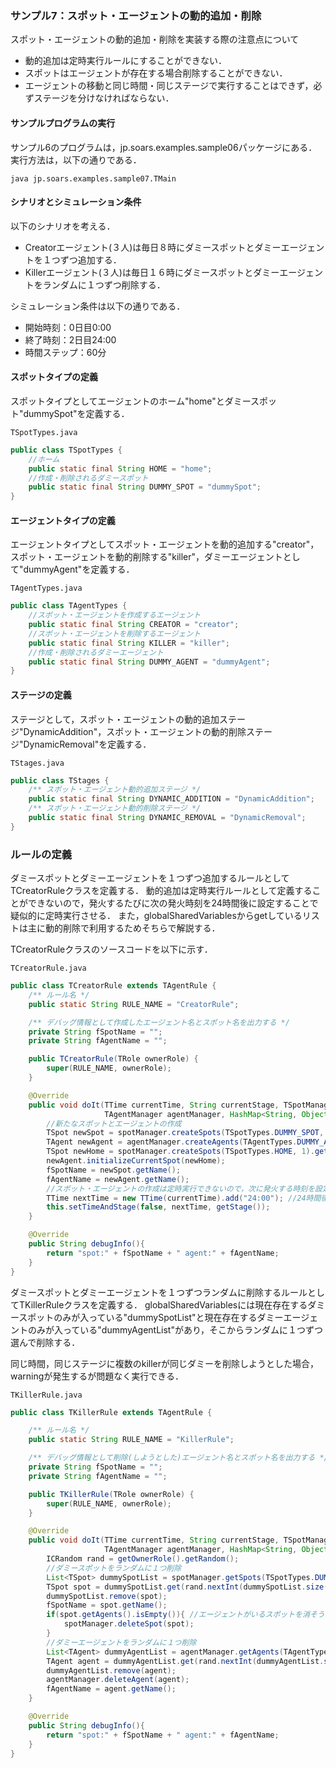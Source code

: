 ### サンプル7：スポット・エージェントの動的追加・削除

スポット・エージェントの動的追加・削除を実装する際の注意点について
- 動的追加は定時実行ルールにすることができない．
- スポットはエージェントが存在する場合削除することができない．
- エージェントの移動と同じ時間・同じステージで実行することはできず，必ずステージを分けなければならない．

#### サンプルプログラムの実行

サンプル6のプログラムは，jp.soars.examples.sample06パッケージにある．実行方法は，以下の通りである．

    java jp.soars.examples.sample07.TMain


#### シナリオとシミュレーション条件

以下のシナリオを考える．
- Creatorエージェント(３人)は毎日８時にダミースポットとダミーエージェントを１つずつ追加する．
- Killerエージェント(３人)は毎日１６時にダミースポットとダミーエージェントをランダムに１つずつ削除する．

シミュレーション条件は以下の通りである．
- 開始時刻：0日目0:00
- 終了時刻：2日目24:00
- 時間ステップ：60分

#### スポットタイプの定義

スポットタイプとしてエージェントのホーム"home"とダミースポット"dummySpot"を定義する．

`TSpotTypes.java`

```java
public class TSpotTypes {
    //ホーム
    public static final String HOME = "home";
    //作成・削除されるダミースポット
    public static final String DUMMY_SPOT = "dummySpot";
}

```

#### エージェントタイプの定義

エージェントタイプとしてスポット・エージェントを動的追加する"creator"，スポット・エージェントを動的削除する"killer"，ダミーエージェントとして"dummyAgent"を定義する．

`TAgentTypes.java`

```java
public class TAgentTypes {
    //スポット・エージェントを作成するエージェント
    public static final String CREATOR = "creator";
    //スポット・エージェントを削除するエージェント
    public static final String KILLER = "killer";
    //作成・削除されるダミーエージェント
    public static final String DUMMY_AGENT = "dummyAgent";
}

```

#### ステージの定義

ステージとして，スポット・エージェントの動的追加ステージ"DynamicAddition"，スポット・エージェントの動的削除ステージ"DynamicRemoval"を定義する．

`TStages.java`

```java
public class TStages {
    /** スポット・エージェント動的追加ステージ */
    public static final String DYNAMIC_ADDITION = "DynamicAddition";
    /** スポット・エージェント動的削除ステージ */
    public static final String DYNAMIC_REMOVAL = "DynamicRemoval";
}

```

### ルールの定義

ダミースポットとダミーエージェントを１つずつ追加するルールとしてTCreatorRuleクラスを定義する．
動的追加は定時実行ルールとして定義することができないので，発火するたびに次の発火時刻を24時間後に設定することで疑似的に定時実行させる．
また，globalSharedVariablesからgetしているリストは主に動的削除で利用するためそちらで解説する．

TCreatorRuleクラスのソースコードを以下に示す．

`TCreatorRule.java`

```java
public class TCreatorRule extends TAgentRule {
    /** ルール名 */
	public static String RULE_NAME = "CreatorRule";

    /** デバッグ情報として作成したエージェント名とスポット名を出力する */
    private String fSpotName = "";
    private String fAgentName = "";

    public TCreatorRule(TRole ownerRole) {
        super(RULE_NAME, ownerRole);
    }

    @Override
    public void doIt(TTime currentTime, String currentStage, TSpotManager spotManager, 
                     TAgentManager agentManager, HashMap<String, Object> globalSharedVariables){
        //新たなスポットとエージェントの作成
        TSpot newSpot = spotManager.createSpots(TSpotTypes.DUMMY_SPOT, 1).get(0);
        TAgent newAgent = agentManager.createAgents(TAgentTypes.DUMMY_AGENT, 1).get(0);
        TSpot newHome = spotManager.createSpots(TSpotTypes.HOME, 1).get(0);
        newAgent.initializeCurrentSpot(newHome);
        fSpotName = newSpot.getName();
        fAgentName = newAgent.getName();
        //スポット・エージェントの作成は定時実行できないので，次に発火する時刻を設定
        TTime nextTime = new TTime(currentTime).add("24:00"); //24時間後に実行されるように設定
        this.setTimeAndStage(false, nextTime, getStage());
    }

    @Override
    public String debugInfo(){
        return "spot:" + fSpotName + " agent:" + fAgentName;
    }
}
```

ダミースポットとダミーエージェントを１つずつランダムに削除するルールとしてTKillerRuleクラスを定義する．
globalSharedVariablesには現在存在するダミースポットのみが入っている"dummySpotList"と現在存在するダミーエージェントのみが入っている"dummyAgentList"があり，そこからランダムに１つずつ選んで削除する．

同じ時間，同じステージに複数のkillerが同じダミーを削除しようとした場合，warningが発生するが問題なく実行できる．

`TKillerRule.java`

```java
public class TKillerRule extends TAgentRule {

    /** ルール名 */
	public static String RULE_NAME = "KillerRule";

    /** デバッグ情報として削除(しようとした)エージェント名とスポット名を出力する */
    private String fSpotName = "";
    private String fAgentName = "";

    public TKillerRule(TRole ownerRole) {
        super(RULE_NAME, ownerRole);
    }

    @Override
    public void doIt(TTime currentTime, String currentStage, TSpotManager spotManager, 
                     TAgentManager agentManager, HashMap<String, Object> globalSharedVariables){
        ICRandom rand = getOwnerRole().getRandom();
        //ダミースポットをランダムに１つ削除
        List<TSpot> dummySpotList = spotManager.getSpots(TSpotTypes.DUMMY_SPOT);
        TSpot spot = dummySpotList.get(rand.nextInt(dummySpotList.size()));
        dummySpotList.remove(spot);
        fSpotName = spot.getName();
        if(spot.getAgents().isEmpty()){ //エージェントがいるスポットを消そうとするとエラー
            spotManager.deleteSpot(spot); 
        }
        //ダミーエージェントをランダムに１つ削除
        List<TAgent> dummyAgentList = agentManager.getAgents(TAgentTypes.DUMMY_AGENT);
        TAgent agent = dummyAgentList.get(rand.nextInt(dummyAgentList.size()));
        dummyAgentList.remove(agent);
        agentManager.deleteAgent(agent);
        fAgentName = agent.getName();
    }

    @Override
    public String debugInfo(){
        return "spot:" + fSpotName + " agent:" + fAgentName;
    }
}
```